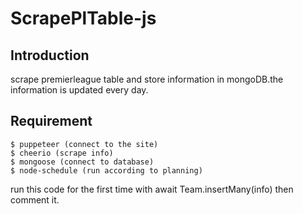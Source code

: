 # ScrapePlTable-js

## Introduction

scrape premierleague table and store information in mongoDB.the information is updated every day.

## Requirement

```
$ puppeteer (connect to the site)
$ cheerio (scrape info)
$ mongoose (connect to database)
$ node-schedule (run according to planning)
```
run this code for the first time with await Team.insertMany(info) then comment it.
